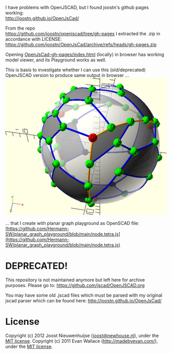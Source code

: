 I have problems with OpenJSCAD, but I found joostn's github pages working:  
http://joostn.github.io/OpenJsCad/

From the repo  
https://github.com/joostn/openjscad/tree/gh-pages
I extracted the .zip in accordance with LICENSE:
https://github.com/joostn/OpenJsCad/archive/refs/heads/gh-pages.zip

Opening  [OpenJsCad-gh-pages/index.html](OpenJsCad-gh-pages/index.html) (locally) in browser has working model viewer, and its Playground works as well.   

This is basis to investigate whether I can use this (old/deprecated) OpenJSCAD version to produce same output in browser ...  
![C60.vtype.half0.png](C60.vtype.half0.png)  

... that I create with planar graph playground as OpenSCAD file:  
[https://github.com/Hermann-SW/planar_graph_playground/blob/main/node.tetra.js](https://github.com/Hermann-SW/planar_graph_playground/blob/main/node.tetra.js)


# DEPRECATED!

This repository is not maintained anymore but left here for archive purposes. Please go to:
https://github.com/jscad/OpenJSCAD.org

You may have some old .jscad files which must be parsed with my original jscad parser which can be found here:
http://joostn.github.io/OpenJsCad/

# License

Copyright (c) 2012 Joost Nieuwenhuijse (joost@newhouse.nl), under the [MIT license](http://www.opensource.org/licenses/mit-license.php).
Copyright (c) 2011 Evan Wallace (http://madebyevan.com/), under the [MIT license](http://www.opensource.org/licenses/mit-license.php).
